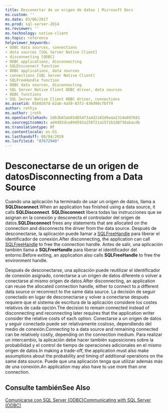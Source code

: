 ```yaml
---
title: Desconectar de un origen de datos | Microsoft Docs
ms.custom: ''
ms.date: 03/06/2017
ms.prod: sql-server-2014
ms.reviewer: ''
ms.technology: native-client
ms.topic: reference
helpviewer_keywords:
- ODBC data sources, connections
- data sources [SQL Server Native Client]
- disconnecting [ODBC]
- ODBC applications, disconnecting
- SQLDisconnect function
- ODBC applications, data sources
- connections [SQL Server Native Client]
- SQLFreeHandle function
- ODBC data sources, disconnecting
- SQL Server Native Client ODBC driver, data sources
- ODBC functions
- SQL Server Native Client ODBC driver, connections
ms.assetid: 65b0267d-b2ab-4a59-83f2-436d90cfbf79
author: rothja
ms.author: jroth
ms.openlocfilehash: 5db3b83ab65d854f3a4d2182d9a4a1314e097681
ms.sourcegitcommit: ad4d92dce894592a259721a1571b1d8736abacdb
ms.translationtype: MT
ms.contentlocale: es-ES
ms.lasthandoff: 08/04/2020
ms.locfileid: "87672940"
---
```

# <a name="disconnecting-from-a-data-source"></a><span data-ttu-id="744eb-102">Desconectarse de un origen de datos</span><span class="sxs-lookup"><span data-stu-id="744eb-102">Disconnecting from a Data Source</span></span>
  <span data-ttu-id="744eb-103">Cuando una aplicación ha terminado de usar un origen de datos, llama a **SQLDisconnect**.</span><span class="sxs-lookup"><span data-stu-id="744eb-103">When an application has finished using a data source, it calls **SQLDisconnect**.</span></span> <span data-ttu-id="744eb-104">**SQLDisconnect** libera todas las instrucciones que se asignan en la conexión y desconecta el controlador del origen de datos.</span><span class="sxs-lookup"><span data-stu-id="744eb-104">**SQLDisconnect** frees any statements that are allocated on the connection and disconnects the driver from the data source.</span></span> <span data-ttu-id="744eb-105">Después de desconectarse, la aplicación puede llamar a [SQLFreeHandle](../native-client-odbc-api/sqlfreehandle.md) para liberar el identificador de conexión.</span><span class="sxs-lookup"><span data-stu-id="744eb-105">After disconnecting, the application can call [SQLFreeHandle](../native-client-odbc-api/sqlfreehandle.md) to free the connection handle.</span></span> <span data-ttu-id="744eb-106">Antes de salir, una aplicación también llama a **SQLFreeHandle** para liberar el identificador del entorno.</span><span class="sxs-lookup"><span data-stu-id="744eb-106">Before exiting, an application also calls **SQLFreeHandle** to free the environment handle.</span></span>  
  
 <span data-ttu-id="744eb-107">Después de desconectarse, una aplicación puede reutilizar el identificador de conexión asignado, conectarse a un origen de datos diferente o volver a conectarse al mismo origen de datos.</span><span class="sxs-lookup"><span data-stu-id="744eb-107">After disconnecting, an application can reuse the allocated connection handle, either to connect to a different data source or reconnect to the same data source.</span></span> <span data-ttu-id="744eb-108">La decisión de seguir conectado en lugar de desconectarse y volver a conectarse después requiere que el sistema de escritura de la aplicación considere los costes relativos de cada opción.</span><span class="sxs-lookup"><span data-stu-id="744eb-108">The decision to remain connected instead of disconnecting and reconnecting later requires that the application writer consider the relative costs of each option.</span></span> <span data-ttu-id="744eb-109">Conectarse a un origen de datos y seguir conectado puede ser relativamente costoso, dependiendo del medio de conexión.</span><span class="sxs-lookup"><span data-stu-id="744eb-109">Connecting to a data source and remaining connected can be relatively costly, depending on the connection medium.</span></span> <span data-ttu-id="744eb-110">Para realizar un intercambio, la aplicación debe hacer también suposiciones sobre la probabilidad y el control de tiempo de operaciones adicionales en el mismo origen de datos.</span><span class="sxs-lookup"><span data-stu-id="744eb-110">In making a trade-off, the application must also make assumptions about the probability and timing of additional operations on the same data source.</span></span> <span data-ttu-id="744eb-111">Puede que una aplicación tenga que utilizar además más de una conexión.</span><span class="sxs-lookup"><span data-stu-id="744eb-111">An application may also have to use more than one connection.</span></span>  
  
## <a name="see-also"></a><span data-ttu-id="744eb-112">Consulte también</span><span class="sxs-lookup"><span data-stu-id="744eb-112">See Also</span></span>  
 [<span data-ttu-id="744eb-113">Comunicarse con SQL Server &#40;ODBC&#41;</span><span class="sxs-lookup"><span data-stu-id="744eb-113">Communicating with SQL Server &#40;ODBC&#41;</span></span>](communicating-with-sql-server-odbc.md)  
  
  
